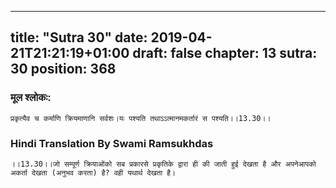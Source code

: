 
---
title: "Sutra 30"
date: 2019-04-21T21:21:19+01:00
draft: false
chapter: 13
sutra: 30
position: 368
---
### मूल श्लोकः:
```
प्रकृत्यैव च कर्माणि क्रियमाणानि सर्वशः।यः पश्यति तथाऽऽत्मानमकर्तारं स पश्यति।।13.30।।

```

### Hindi Translation By Swami Ramsukhdas
```
।।13.30।।जो सम्पूर्ण क्रियाओंको सब प्रकारसे प्रकृतिके द्वारा ही की जाती हुई देखता है और अपनेआपको अकर्ता देखता (अनुभव करता) है? वही यथार्थ देखता है।

```

